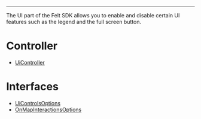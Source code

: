 ***

The UI part of the Felt SDK allows you to enable and disable certain
UI features such as the legend and the full screen button.

# Controller

* [UiController](UiController.md)

# Interfaces

* [UiControlsOptions](UiControlsOptions.md)
* [OnMapInteractionsOptions](OnMapInteractionsOptions.md)
